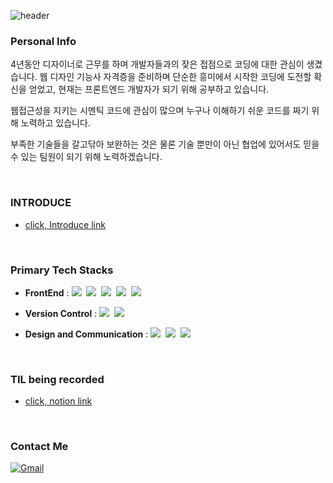 ![header](https://capsule-render.vercel.app/api?type=waving&&color=0:fceabb,100:f8b500&height=180&section=header&text=Welcome%20To%20My%20GitHub!&fontSize=45&fontColor=333&fontAlignY=35&animation=fadeIn)

### Personal Info
4년동안 디자이너로 근무를 하며 개발자들과의 잦은 접점으로 코딩에 대한 관심이 생겼습니다. 웹 디자인 기능사 자격증을 준비하며 단순한 흥미에서 시작한 코딩에 도전할 확신을 얻었고, 현재는 프론트엔드 개발자가 되기 위해 공부하고 있습니다.

웹접근성을 지키는 시멘틱 코드에 관심이 많으며 누구나 이해하기 쉬운 코드를 짜기 위해 노력하고 있습니다.

부족한 기술들을 갈고닦아 보완하는 것은 물론 기술 뿐만이 아닌 협업에 있어서도 믿을 수 있는 팀원이 되기 위해 노력하겠습니다.

<br />

### INTRODUCE

- [click, Introduce link](https://narrow-nectarine-b14.notion.site/INTRODUCE-7849b212511a45a7a0579adc05a4dbb9)

<br />


### Primary Tech Stacks
- <b>FrontEnd</b> : <img src="https://img.shields.io/badge/HTML5-E34F26?style=flat-square&logo=HTML5&logoColor=white"/>&nbsp;&nbsp;<img src="https://img.shields.io/badge/CSS3-1572B6?style=flat-square&logo=CSS3&logoColor=white"/>&nbsp;&nbsp;<img src="https://img.shields.io/badge/Scss-CC6699?style=flat-square&logo=Sass&logoColor=white"/>&nbsp;&nbsp;<img src="https://img.shields.io/badge/JavaScript-F7DF1E?style=flat-square&logo=JavaScript&logoColor=black"/>&nbsp;&nbsp;<img src="https://img.shields.io/badge/jQuery-0769AD?style=flat-square&logo=jQuery&logoColor=white"/>

- <b>Version Control</b> : <img src="https://img.shields.io/badge/Git-F05032?style=flat-square&logo=Git&logoColor=white"/>&nbsp;&nbsp;<img src="https://img.shields.io/badge/GitHub-181717?style=flat-square&logo=GitHub&logoColor=white"/>

- <b>Design and Communication</b> : <img src="https://img.shields.io/badge/Figma-F24E1E?style=flat-square&logo=Figma&logoColor=white"/>&nbsp;&nbsp;<img src="https://img.shields.io/badge/Adobe Photoshop-31A8FF?style=flat-square&logo=Adobe Photoshop&logoColor=white"/>&nbsp;&nbsp;<img src="https://img.shields.io/badge/Adobe Illustrator-FF9A00?style=flat-square&logo=Adobe Illustrator&logoColor=white"/>
<br />


### TIL being recorded
- [click, notion link](https://narrow-nectarine-b14.notion.site/EZEN-TIL-6fb4032692a24bfab96d2b0c18c79cbb)
<br />


### Contact Me
[![Gmail](https://img.shields.io/badge/Gmail-D14836?style=flat-square&logo=gmail&logoColor=white&link=mailto:lja3248@gmail.com)](mailto:lja3248@gmail.com)
